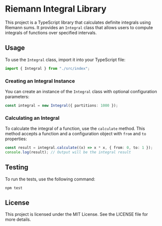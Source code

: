 # Riemann Integral Library

This project is a TypeScript library that calculates definite integrals using Riemann sums. It provides an `Integral` class that allows users to compute integrals of functions over specified intervals.

## Usage

To use the `Integral` class, import it into your TypeScript file:

```typescript
import { Integral } from "./src/index";
```

### Creating an Integral Instance

You can create an instance of the `Integral` class with optional configuration parameters:

```typescript
const integral = new Integral({ partitions: 1000 });
```

### Calculating an Integral

To calculate the integral of a function, use the `calculate` method. This method accepts a function and a configuration object with `from` and `to` properties:

```typescript
const result = integral.calculate((x) => x * x, { from: 0, to: 1 });
console.log(result); // Output will be the integral result
```

## Testing

To run the tests, use the following command:

```
npm test
```

## License

This project is licensed under the MIT License. See the LICENSE file for more details.
